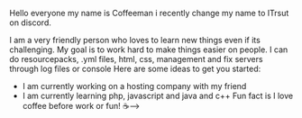 Hello everyone my name is Coffeeman i recently change my name to ITrsut on discord.

I am a very friendly person who loves to learn new things even if its challenging. My goal is to work hard to make things easier on people.
I can do resourcepacks, .yml files, html, css, management and fix servers through log files or console
Here are some ideas to get you started:


- I am currently working on a hosting company with my friend
- I am currently learning php, javascript and java and c++
Fun fact is I love coffee before work or fun! ☕-->
